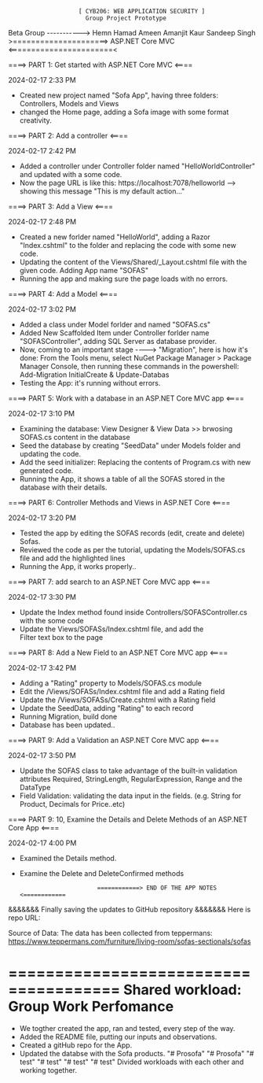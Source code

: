 					    [ CYB206: WEB APPLICATION SECURITY ]
						  Group Project Prototype
Beta Group
----------->
Hemn Hamad Ameen
Amanjit Kaur 
Sandeep Singh
		 		>=====================> ASP.NET Core MVC <=======================< 

						     

====> PART 1: Get started with ASP.NET Core MVC <====
 
2024-02-17 2:33 PM

- Created new project named "Sofa App", having three folders: Controllers, Models and Views
- changed the Home page, adding a Sofa image with some format creativity.

 
====> PART 2: Add a controller <====

2024-02-17 2:42 PM

- Added a controller under Controller folder named "HelloWorldController" and updated with a some code.
- Now the page URL is like this: https://localhost:7078/helloworld --> showing this message "This is my default action..."


====> PART 3: Add a View <====

2024-02-17 2:48 PM

- Created a new forlder named "HelloWorld", adding a Razor "Index.cshtml" to the folder and replacing the code with some new code. 
- Updating the content of the Views/Shared/_Layout.cshtml file with the given code. Adding App name "SOFAS"
- Running the app and making sure the page loads with no errors. 


====> PART 4: Add a Model <====

2024-02-17 3:02 PM

- Added a class under Model forlder and named "SOFAS.cs"
- Added New Scaffolded Item under Controller forlder name "SOFASController", adding SQL Server as database provider.
- Now, coming to an important stage ----> "Migration", here is how it's done:
From the Tools menu, select NuGet Package Manager > Package Manager Console, then running these commands in the powershell: Add-Migration InitialCreate & Update-Databas
- Testing the App: it's running without errors.


====> PART 5: Work with a database in an ASP.NET Core MVC app <====

2024-02-17 3:10 PM

- Examining the database: View Designer & View Data >> brwosing SOFAS.cs content in the database
- Seed the database by creating "SeedData" under Models folder and updating the code. 
- Add the seed initializer: Replacing the contents of Program.cs with new generated code.
- Running the App, it shows a table of all the SOFAS stored in the database with their details.


====> PART 6: Controller Methods and Views in ASP.NET Core <====

2024-02-17 3:20 PM

- Tested the app by editing the SOFAS records (edit, create and delete) Sofas.
- Reviewed the code as per the tutorial, updating the Models/SOFAS.cs file and add the highlighted lines
- Running the App, it works properly..

====> PART 7: add search to an ASP.NET Core MVC app <====

2024-02-17 3:30 PM

- Update the Index method found inside Controllers/SOFASController.cs with the some code
- Update the Views/SOFASs/Index.cshtml file, and add the <form> Filter text box to the page


====> PART 8: Add a New Field to an ASP.NET Core MVC app <====

2024-02-17 3:42 PM

- Adding a "Rating" property to Models/SOFAS.cs module
- Edit the /Views/SOFASs/Index.cshtml file and add a Rating field
- Update the /Views/SOFASs/Create.cshtml with a Rating field
- Update the SeedData, adding "Rating" to each record
- Running Migration, build done
- Database has been updated..


====> PART 9: Add a Validation an ASP.NET Core MVC app <====

2024-02-17 3:50 PM

- Update the SOFAS class to take advantage of the built-in validation attributes Required, StringLength, RegularExpression, Range and the DataType
- Field Validation: validating the data input in the fields. (e.g. String for Product, Decimals for Price..etc)


====> PART 9: 10, Examine the Details and Delete Methods of an ASP.NET Core App <====
				
2024-02-17 4:00 PM

- Examined the Details method.
- Examine the Delete and DeleteConfirmed methods

							============> END OF THE APP NOTES <============ 


&&&&&&& Finally saving the updates to GitHub repository &&&&&&&
Here is repo URL: 


Source of Data: The data has been collected from teppermans:
https://www.teppermans.com/furniture/living-room/sofas-sectionals/sofas


======================================
Shared workload: Group Work Perfomance
======================================
- We togther created the app, ran and tested, every step of the way.
- Added the README file, putting our inputs and observations.
- Created a gitHub repo for the App. 
- Updated the databse with the Sofa products. 
"# Prosofa" 
"# Prosofa" 
"# test" 
"# test" 
"# test" 
"# test"
Divided workloads with each other and working together.
